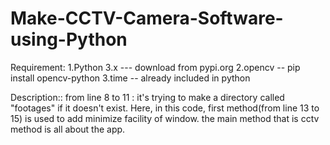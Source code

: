 # Make-CCTV-Camera-Software-using-Python
Requirement:
1.Python 3.x   --- download from pypi.org
2.opencv        -- pip install opencv-python
3.time            -- already included in python

Description::
from line 8 to 11 : it's trying to make a directory called "footages" if it doesn't exist.
Here, in this code, first method(from line 13 to 15) is used to add minimize facility of window.
the main method that is cctv method is all about the app.
